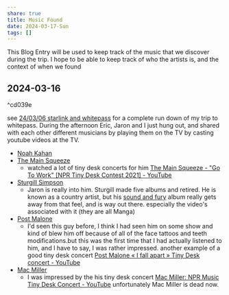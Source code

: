 ```yaml
---
share: true
title: Music Found
date: 2024-03-17-Sun
tags: []
---
```


This Blog Entry will be used to keep track of the music that we discover during the trip.   I hope to be able to keep track of who the artists is, and the context of when we found 


## 2024-03-16

^cd039e

see [24/03/06 starlink and whitepass](./trip-reports/2024-03-16-sat-d-7-starlink-and-whitepass.md) for a complete run down of my trip to whitepass.  During the afternoon Eric, Jaron and I just hung out, and shared with each other different musicians by playing them on the TV by casting youtube videos at the TV.  

- [Noah Kahan](https://music.apple.com/us/artist/noah-kahan/328583953)
- [The Main Squeeze](https://music.apple.com/us/artist/the-main-squeeze/489956736)
	- watched a lot of tiny desk concerts for him [The Main Squeeze - "Go To Work" [NPR Tiny Desk Contest 2021] - YouTube](https://www.youtube.com/watch?v=XcXph-ZVJU4)
- [Sturgill Simpson](https://music.apple.com/us/artist/sturgill-simpson/569539832)
	- Jaron is really into him.  Sturgill made five albums and retired.  He is known as a country artist, but his [sound and fury](https://music.apple.com/us/album/sound-fury/1476852029) album really gets away from that feel, and is way out there.  especially the video's associated with it (they are all Manga)
- [Post Malone](https://music.apple.com/us/artist/post-malone/966309175)
	- I'd seen this guy before, I think I had seen him on some show and kind of blew him off because of all of the face tattoos and teeth modifications.but this was the first time that I had actually listened to him, and I have to say, I was rather impressed.  another example of a good tiny desk concert [Post Malone « I fall apart » Tiny Desk concert - YouTube](https://www.youtube.com/watch?v=QMRmYab-yog)
- [Mac Miller](https://music.apple.com/us/artist/mac-miller/419944559)
	- I was impressed by the his tiny desk concert [Mac Miller: NPR Music Tiny Desk Concert - YouTube](https://www.youtube.com/watch?v=QrR_gm6RqCo) unfortunately Mac Miller is dead now.


